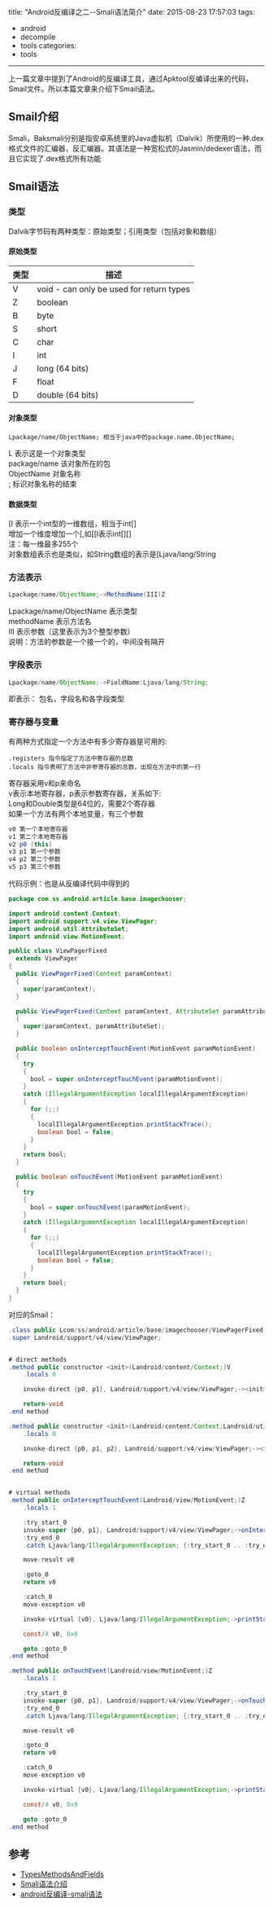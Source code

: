 title: "Android反编译之二--Smali语法简介"
date: 2015-08-23 17:57:03
tags:
- android
- decompile
- tools
categories:
- tools
---
上一篇文章中提到了Android的反编译工具，通过Apktool反编译出来的代码，Smail文件。所以本篇文章来介绍下Smail语法。
<!-- more -->
## Smail介绍
Smali，Baksmali分别是指安卓系统里的Java虚拟机（Dalvik）所使用的一种.dex格式文件的汇编器，反汇编器。其语法是一种宽松式的Jasmin/dedexer语法，而且它实现了.dex格式所有功能

## Smail语法
### 类型
Dalvik字节码有两种类型：原始类型；引用类型（包括对象和数组）
#### 原始类型
类型 | 描述
----|------
V | void - can only be used for return types
Z | boolean  
B | byte  
S | short  
C | char  
I | int  
J | long (64 bits)  
F | float  
D | double (64 bits)  
#### 对象类型
``` shell
Lpackage/name/ObjectName; 相当于java中的package.name.ObjectName;
```
L 表示这是一个对象类型  
package/name 该对象所在的包  
ObjectName 对象名称  
; 标识对象名称的结束

#### 数据类型
[I 表示一个int型的一维数组，相当于int[]  
增加一个维度增加一个[,如[[I表示int[][]  
注：每一维最多255个  
对象数组表示也是类似，如String数组的表示是[Ljava/lang/String

### 方法表示
``` java
Lpackage/name/ObjectName;->MethodName(III)Z
```
Lpackage/name/ObjectName 表示类型  
methodName 表示方法名  
III 表示参数（这里表示为3个整型参数）  
说明：方法的参数是一个接一个的，中间没有隔开

### 字段表示
``` java
Lpackage/name/ObjectName;->FieldName:Ljava/lang/String;
```
即表示： 包名，字段名和各字段类型

### 寄存器与变量
有两种方式指定一个方法中有多少寄存器是可用的:
``` shell
.registers 指令指定了方法中寄存器的总数
.locals 指令表明了方法中非参寄存器的总数，出现在方法中的第一行
```
寄存器采用v和p来命名  
v表示本地寄存器，p表示参数寄存器，关系如下:  
Long和Double类型是64位的，需要2个寄存器  
如果一个方法有两个本地变量，有三个参数
``` java
v0 第一个本地寄存器
v1 第二个本地寄存器
v2 p0 (this)
v3 p1 第一个参数
v4 p2 第二个参数
v5 p3 第三个参数
```
代码示例：也是从反编译代码中得到的
``` java
package com.ss.android.article.base.imagechooser;

import android.content.Context;
import android.support.v4.view.ViewPager;
import android.util.AttributeSet;
import android.view.MotionEvent;

public class ViewPagerFixed
  extends ViewPager
{
  public ViewPagerFixed(Context paramContext)
  {
    super(paramContext);
  }

  public ViewPagerFixed(Context paramContext, AttributeSet paramAttributeSet)
  {
    super(paramContext, paramAttributeSet);
  }

  public boolean onInterceptTouchEvent(MotionEvent paramMotionEvent)
  {
    try
    {
      bool = super.onInterceptTouchEvent(paramMotionEvent);
    }
    catch (IllegalArgumentException localIllegalArgumentException)
    {
      for (;;)
      {
        localIllegalArgumentException.printStackTrace();
        boolean bool = false;
      }
    }
    return bool;
  }

  public boolean onTouchEvent(MotionEvent paramMotionEvent)
  {
    try
    {
      bool = super.onTouchEvent(paramMotionEvent);
    }
    catch (IllegalArgumentException localIllegalArgumentException)
    {
      for (;;)
      {
        localIllegalArgumentException.printStackTrace();
        boolean bool = false;
      }
    }
    return bool;
  }
}
```
对应的Smail：
``` java
.class public Lcom/ss/android/article/base/imagechooser/ViewPagerFixed;
.super Landroid/support/v4/view/ViewPager;


# direct methods
.method public constructor <init>(Landroid/content/Context;)V
    .locals 0

    invoke-direct {p0, p1}, Landroid/support/v4/view/ViewPager;-><init>(Landroid/content/Context;)V

    return-void
.end method

.method public constructor <init>(Landroid/content/Context;Landroid/util/AttributeSet;)V
    .locals 0

    invoke-direct {p0, p1, p2}, Landroid/support/v4/view/ViewPager;-><init>(Landroid/content/Context;Landroid/util/AttributeSet;)V

    return-void
.end method


# virtual methods
.method public onInterceptTouchEvent(Landroid/view/MotionEvent;)Z
    .locals 1

    :try_start_0
    invoke-super {p0, p1}, Landroid/support/v4/view/ViewPager;->onInterceptTouchEvent(Landroid/view/MotionEvent;)Z
    :try_end_0
    .catch Ljava/lang/IllegalArgumentException; {:try_start_0 .. :try_end_0} :catch_0

    move-result v0

    :goto_0
    return v0

    :catch_0
    move-exception v0

    invoke-virtual {v0}, Ljava/lang/IllegalArgumentException;->printStackTrace()V

    const/4 v0, 0x0

    goto :goto_0
.end method

.method public onTouchEvent(Landroid/view/MotionEvent;)Z
    .locals 1

    :try_start_0
    invoke-super {p0, p1}, Landroid/support/v4/view/ViewPager;->onTouchEvent(Landroid/view/MotionEvent;)Z
    :try_end_0
    .catch Ljava/lang/IllegalArgumentException; {:try_start_0 .. :try_end_0} :catch_0

    move-result v0

    :goto_0
    return v0

    :catch_0
    move-exception v0

    invoke-virtual {v0}, Ljava/lang/IllegalArgumentException;->printStackTrace()V

    const/4 v0, 0x0

    goto :goto_0
.end method
```

## 参考
* [TypesMethodsAndFields](https://code.google.com/p/smali/wiki/TypesMethodsAndFields)
* [Smali语法介绍](http://blog.csdn.net/singwhatiwanna/article/details/19019547)
* [android反编译-smali语法](http://blog.isming.me/2015/01/14/android-decompile-smali/)
